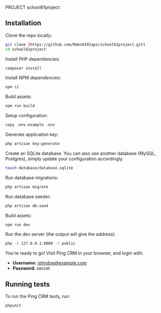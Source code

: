 PROJECT school61project


## Installation

Clone the repo locally:

```sh
git clone (https://github.com/Maks0101aps/school61project.git) 
cd school61project
```

Install PHP dependencies:

```sh
composer install
```

Install NPM dependencies:

```sh
npm ci
```

Build assets:

```sh
npm run build
```

Setup configuration:

```sh
copy .env.example .env
```

Generate application key:

```sh
php artisan key:generate
```

Create an SQLite database. You can also use another database (MySQL, Postgres), simply update your configuration accordingly.

```sh
touch database/database.sqlite
```

Run database migrations:

```sh
php artisan migrate
```

Run database seeder:

```sh
php artisan db:seed
```
Build assets:
```sh
npm run dev
```

Run the dev server (the output will give the address):

```sh
php -S 127.0.0.1:8000 -t public
```

You're ready to go! Visit Ping CRM in your browser, and login with:

- **Username:** johndoe@example.com
- **Password:** secret

## Running tests

To run the Ping CRM tests, run:

```
phpunit
```
